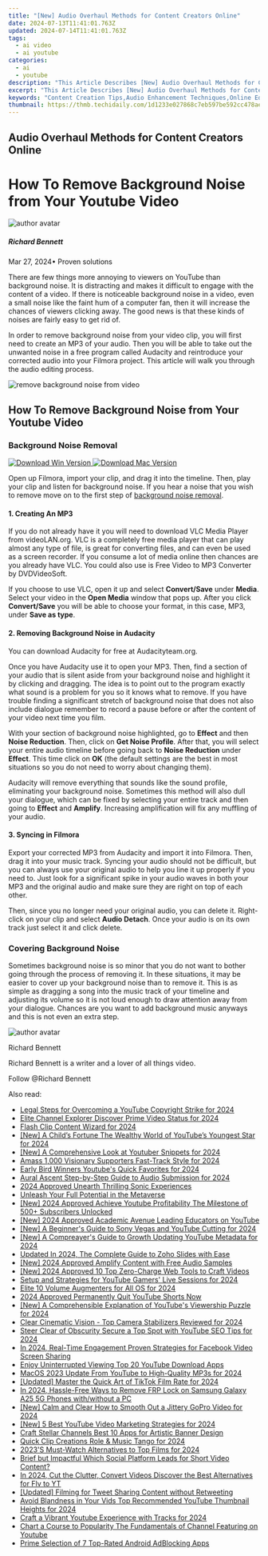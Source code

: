 ```yaml
---
title: "[New] Audio Overhaul Methods for Content Creators Online"
date: 2024-07-13T11:41:01.763Z
updated: 2024-07-14T11:41:01.763Z
tags:
  - ai video
  - ai youtube
categories:
  - ai
  - youtube
description: "This Article Describes [New] Audio Overhaul Methods for Content Creators Online"
excerpt: "This Article Describes [New] Audio Overhaul Methods for Content Creators Online"
keywords: "Content Creation Tips,Audio Enhancement Techniques,Online Editorial Improvement,Audio Quality Boosting,Sound Mastery for Web,Professional Audio Editing,Clean Sound Online"
thumbnail: https://thmb.techidaily.com/1d1233e027868c7eb597be592cc478aeb7aba77b444eae6e981167865c0c0478.jpg
---
```


## Audio Overhaul Methods for Content Creators Online

# How To Remove Background Noise from Your Youtube Video

![author avatar](https://images.wondershare.com/filmora/article-images/richard-bennett.jpg)

##### Richard Bennett

 Mar 27, 2024• Proven solutions

There are few things more annoying to viewers on YouTube than background noise. It is distracting and makes it difficult to engage with the content of a video. If there is noticeable background noise in a video, even a small noise like the faint hum of a computer fan, then it will increase the chances of viewers clicking away. The good news is that these kinds of noises are fairly easy to get rid of.

In order to remove background noise from your video clip, you will first need to create an MP3 of your audio. Then you will be able to take out the unwanted noise in a free program called Audacity and reintroduce your corrected audio into your Filmora project. This article will walk you through the audio editing process.

![remove background noise from video](https://images.wondershare.com/filmora/article-images/2021/remove-background-noise-from-video.jpg)

## How To Remove Background Noise from Your Youtube Video

### Background Noise Removal

[![Download Win Version](https://images.wondershare.com/filmora/guide/download-btn-win.jpg) ](https://tools.techidaily.com/wondershare/filmora/download/) [![Download Mac Version](https://images.wondershare.com/filmora/guide/download-btn-mac.jpg) ](https://tools.techidaily.com/wondershare/filmora/download/)

Open up Filmora, import your clip, and drag it into the timeline. Then, play your clip and listen for background noise. If you hear a noise that you wish to remove move on to the first step of [background noise removal](https://tools.techidaily.com/wondershare/filmora/download/).

#### 1\.  Creating An MP3

If you do not already have it you will need to download VLC Media Player from videoLAN.org. VLC is a completely free media player that can play almost any type of file, is great for converting files, and can even be used as a screen recorder. If you consume a lot of media online then chances are you already have VLC. You could also use is Free Video to MP3 Converter by DVDVideoSoft.

If you choose to use VLC, open it up and select **Convert/Save** under **Media**. Select your video in the **Open Media** window that pops up. After you click **Convert/Save** you will be able to choose your format, in this case, MP3, under **Save as type**.

#### 2\.  Removing Background Noise in Audacity

You can download Audacity for free at Audacityteam.org.

Once you have Audacity use it to open your MP3\. Then, find a section of your audio that is silent aside from your background noise and highlight it by clicking and dragging. The idea is to point out to the program exactly what sound is a problem for you so it knows what to remove. If you have trouble finding a significant stretch of background noise that does not also include dialogue remember to record a pause before or after the content of your video next time you film.

With your section of background noise highlighted, go to **Effect** and then **Noise Reduction**. Then, click on **Get Noise Profile**. After that, you will select your entire audio timeline before going back to **Noise Reduction** under **Effect**. This time click on **OK** (the default settings are the best in most situations so you do not need to worry about changing them).

Audacity will remove everything that sounds like the sound profile, eliminating your background noise. Sometimes this method will also dull your dialogue, which can be fixed by selecting your entire track and then going to **Effect** and **Amplify**. Increasing amplification will fix any muffling of your audio.

#### 3\. Syncing in Filmora

Export your corrected MP3 from Audacity and import it into Filmora. Then, drag it into your music track. Syncing your audio should not be difficult, but you can always use your original audio to help you line it up properly if you need to. Just look for a significant spike in your audio waves in both your MP3 and the original audio and make sure they are right on top of each other.

Then, since you no longer need your original audio, you can delete it. Right-click on your clip and select **Audio Detach**. Once your audio is on its own track just select it and click delete.

### Covering Background Noise

Sometimes background noise is so minor that you do not want to bother going through the process of removing it. In these situations, it may be easier to cover up your background noise than to remove it. This is as simple as dragging a song into the music track of your timeline and adjusting its volume so it is not loud enough to draw attention away from your dialogue. Chances are you want to add background music anyways and this is not even an extra step.

![author avatar](https://images.wondershare.com/filmora/article-images/richard-bennett.jpg)

Richard Bennett

Richard Bennett is a writer and a lover of all things video.

Follow @Richard Bennett


<ins class="adsbygoogle"
     style="display:block"
     data-ad-format="autorelaxed"
     data-ad-client="ca-pub-7571918770474297"
     data-ad-slot="1223367746"></ins>



<ins class="adsbygoogle"
     style="display:block"
     data-ad-client="ca-pub-7571918770474297"
     data-ad-slot="8358498916"
     data-ad-format="auto"
     data-full-width-responsive="true"></ins>



<span class="atpl-alsoreadstyle">Also read:</span>
<div><ul>
<li><a href="https://youtube-sure.techidaily.com/-steps-for-overcoming-a-youtube-copyright-strike-for-2024/"><u>Legal Steps for Overcoming a YouTube Copyright Strike for 2024</u></a></li>
<li><a href="https://youtube-sure.techidaily.com/-channel-explorer-discover-prime-video-status-for-2024/"><u>Elite Channel Explorer  Discover Prime Video Status for 2024</u></a></li>
<li><a href="https://youtube-sure.techidaily.com/-clip-content-wizard-for-2024/"><u>Flash Clip Content Wizard for 2024</u></a></li>
<li><a href="https://youtube-sure.techidaily.com/-childs-fortune-the-wealthy-world-of-youtubes-youngest-star-for-2024/"><u>[New] A Child’s Fortune  The Wealthy World of YouTube’s Youngest Star for 2024</u></a></li>
<li><a href="https://youtube-sure.techidaily.com/-comprehensive-look-at-youtuber-snippets-for-2024/"><u>[New] A Comprehensive Look at Youtuber Snippets for 2024</u></a></li>
<li><a href="https://youtube-sure.techidaily.com/-1000-visionary-supporters-fast-track-style-for-2024/"><u>Amass 1,000 Visionary Supporters Fast-Track Style for 2024</u></a></li>
<li><a href="https://youtube-sure.techidaily.com/-bird-winners-youtubes-quick-favorites-for-2024/"><u>Early Bird Winners  Youtube's Quick Favorites for 2024</u></a></li>
<li><a href="https://youtube-sure.techidaily.com/-ascent-step-by-step-guide-to-audio-submission-for-2024/"><u>Aural Ascent  Step-by-Step Guide to Audio Submission for 2024</u></a></li>
<li><a href="https://voice-adjusting.techidaily.com/2024-approved-unearth-thrilling-sonic-experiences/"><u>2024 Approved Unearth Thrilling Sonic Experiences</u></a></li>
<li><a href="https://vp-tips.techidaily.com/unleash-your-full-potential-in-the-metaverse/"><u>Unleash Your Full Potential in the Metaverse</u></a></li>
<li><a href="https://youtube-sure.techidaily.com/024-approved-achieve-youtube-profitability-the-milestone-of-500plus-subscribers-unlocked/"><u>[New] 2024 Approved  Achieve Youtube Profitability  The Milestone of 500+ Subscribers Unlocked</u></a></li>
<li><a href="https://youtube-sure.techidaily.com/024-approved-academic-avenue-leading-educators-on-youtube/"><u>[New] 2024 Approved  Academic Avenue  Leading Educators on YouTube</u></a></li>
<li><a href="https://youtube-sure.techidaily.com/-beginners-guide-to-sony-vegas-and-youtube-cutting-for-2024/"><u>[New] A Beginner's Guide to Sony Vegas and YouTube Cutting for 2024</u></a></li>
<li><a href="https://youtube-sure.techidaily.com/-compreayers-guide-to-growth-updating-youtube-metadata-for-2024/"><u>[New] A Compreayer's Guide to Growth  Updating YouTube Metadata for 2024</u></a></li>
<li><a href="https://ai-video-editing.techidaily.com/updated-in-2024-the-complete-guide-to-zoho-slides-with-ease/"><u>Updated In 2024, The Complete Guide to Zoho Slides with Ease</u></a></li>
<li><a href="https://youtube-sure.techidaily.com/024-approved-amplify-content-with-free-audio-samples/"><u>[New] 2024 Approved  Amplify Content with Free Audio Samples</u></a></li>
<li><a href="https://youtube-sure.techidaily.com/024-approved-10-top-zero-charge-web-tools-to-craft-videos/"><u>[New] 2024 Approved  10 Top Zero-Charge Web Tools to Craft Videos</u></a></li>
<li><a href="https://youtube-sure.techidaily.com/-and-strategies-for-youtube-gamers-live-sessions-for-2024/"><u>Setup and Strategies for YouTube Gamers' Live Sessions for 2024</u></a></li>
<li><a href="https://youtube-sure.techidaily.com/-10-volume-augmenters-for-all-os-for-2024/"><u>Elite 10 Volume Augmenters for All OS for 2024</u></a></li>
<li><a href="https://youtube-help.techidaily.com/2024-approved-permanently-quit-youtube-shorts-now/"><u>2024 Approved  Permanently Quit YouTube Shorts Now</u></a></li>
<li><a href="https://youtube-sure.techidaily.com/-comprehensible-explanation-of-youtubes-viewership-puzzle-for-2024/"><u>[New] A Comprehensible Explanation of YouTube's Viewership Puzzle for 2024</u></a></li>
<li><a href="https://youtube-sure.techidaily.com/-cinematic-vision-top-camera-stabilizers-reviewed-for-2024/"><u>Clear Cinematic Vision - Top Camera Stabilizers Reviewed for 2024</u></a></li>
<li><a href="https://youtube-sure.techidaily.com/-clear-of-obscurity-secure-a-top-spot-with-youtube-seo-tips-for-2024/"><u>Steer Clear of Obscurity  Secure a Top Spot with YouTube SEO Tips for 2024</u></a></li>
<li><a href="https://facebook-videos.techidaily.com/in-2024-real-time-engagement-proven-strategies-for-facebook-video-screen-sharing/"><u>In 2024, Real-Time Engagement  Proven Strategies for Facebook Video Screen Sharing</u></a></li>
<li><a href="https://youtube-sure.techidaily.com/-uninterrupted-viewing-top-20-youtube-download-apps/"><u>Enjoy Uninterrupted Viewing  Top 20 YouTube Download Apps</u></a></li>
<li><a href="https://youtube-sure.techidaily.com/-2023-update-from-youtube-to-high-quality-mp3s-for-2024/"><u>MacOS 2023 Update  From YouTube to High-Quality MP3s for 2024</u></a></li>
<li><a href="https://tiktok-videos.techidaily.com/updated-master-the-quick-art-of-tiktok-film-rate-for-2024/"><u>[Updated] Master the Quick Art of TikTok Film Rate for 2024</u></a></li>
<li><a href="https://bypass-frp.techidaily.com/in-2024-hassle-free-ways-to-remove-frp-lock-on-samsung-galaxy-a25-5g-phones-withwithout-a-pc-by-drfone-android/"><u>In 2024, Hassle-Free Ways to Remove FRP Lock on Samsung Galaxy A25 5G Phones with/without a PC</u></a></li>
<li><a href="https://fox-helps.techidaily.com/new-calm-and-clear-how-to-smooth-out-a-jittery-gopro-video-for-2024/"><u>[New] Calm and Clear  How to Smooth Out a Jittery GoPro Video for 2024</u></a></li>
<li><a href="https://youtube-sure.techidaily.com/-best-youtube-video-marketing-strategies-for-2024/"><u>[New] 5 Best YouTube Video Marketing Strategies for 2024</u></a></li>
<li><a href="https://youtube-sure.techidaily.com/-stellar-channels-best-10-apps-for-artistic-banner-design/"><u>Craft Stellar Channels  Best 10 Apps for Artistic Banner Design</u></a></li>
<li><a href="https://youtube-sure.techidaily.com/-clip-creations-role-and-music-tango-for-2024/"><u>Quick Clip Creations  Role & Music Tango for 2024</u></a></li>
<li><a href="https://youtube-sure.techidaily.com/-must-watch-alternatives-to-top-films-for-2024/"><u>2023'S Must-Watch Alternatives to Top Films for 2024</u></a></li>
<li><a href="https://youtube-sure.techidaily.com/-but-impactful-which-social-platform-leads-for-short-video-content/"><u>Brief but Impactful  Which Social Platform Leads for Short Video Content?</u></a></li>
<li><a href="https://youtube-videos.techidaily.com/in-2024-cut-the-clutter-convert-videos-discover-the-best-alternatives-for-flv-to-yt/"><u>In 2024, Cut the Clutter, Convert Videos  Discover the Best Alternatives for Flv to YT</u></a></li>
<li><a href="https://twitter-videos.techidaily.com/updated-filming-for-tweet-sharing-content-without-retweeting/"><u>[Updated] Filming for Tweet  Sharing Content without Retweeting</u></a></li>
<li><a href="https://youtube-sure.techidaily.com/-blandness-in-your-vids-top-recommended-youtube-thumbnail-heights-for-2024/"><u>Avoid Blandness in Your Vids  Top Recommended YouTube Thumbnail Heights for 2024</u></a></li>
<li><a href="https://youtube-sure.techidaily.com/-a-vibrant-youtube-experience-with-tracks-for-2024/"><u>Craft a Vibrant Youtube Experience with Tracks for 2024</u></a></li>
<li><a href="https://youtube-sure.techidaily.com/-a-course-to-popularity-the-fundamentals-of-channel-featuring-on-youtube/"><u>Chart a Course to Popularity  The Fundamentals of Channel Featuring on Youtube</u></a></li>
<li><a href="https://youtube-sure.techidaily.com/-selection-of-7-top-rated-android-adblocking-apps/"><u>Prime Selection of 7 Top-Rated Android AdBlocking Apps</u></a></li>
</ul></div>

